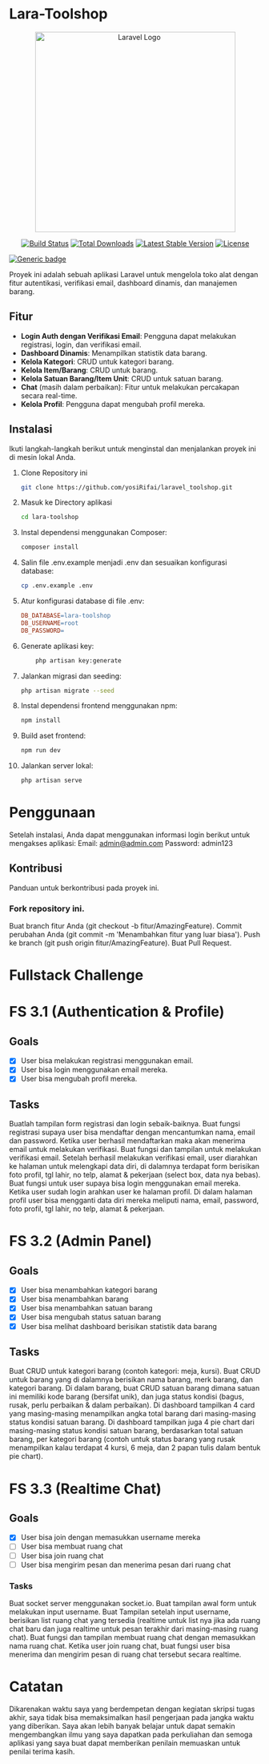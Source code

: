 # Lara-Toolshop

<p align="center"><a href="https://laravel.com" target="_blank"><img src="https://raw.githubusercontent.com/laravel/art/master/logo-lockup/5%20SVG/2%20CMYK/1%20Full%20Color/laravel-logolockup-cmyk-red.svg" width="400" alt="Laravel Logo"></a></p>

<p align="center">
<a href="https://github.com/laravel/framework/actions"><img src="https://github.com/laravel/framework/workflows/tests/badge.svg" alt="Build Status"></a>
<a href="https://packagist.org/packages/laravel/framework"><img src="https://img.shields.io/packagist/dt/laravel/framework" alt="Total Downloads"></a>
<a href="https://packagist.org/packages/laravel/framework"><img src="https://img.shields.io/packagist/v/laravel/framework" alt="Latest Stable Version"></a>
<a href="https://packagist.org/packages/laravel/framework"><img src="https://img.shields.io/packagist/l/laravel/framework" alt="License"></a>
</p>

[![Generic badge](https://img.shields.io/badge/YOSI_RIFAI_PUTRA-LARAVEL_11__MYSQL_DATABASE_-<COLOR>.svg)](https://shields.io/)

Proyek ini adalah sebuah aplikasi Laravel untuk mengelola toko alat dengan fitur autentikasi, verifikasi email, dashboard dinamis, dan manajemen barang.

## Fitur

- **Login Auth dengan Verifikasi Email**: Pengguna dapat melakukan registrasi, login, dan verifikasi email.
- **Dashboard Dinamis**: Menampilkan statistik data barang.
- **Kelola Kategori**: CRUD untuk kategori barang.
- **Kelola Item/Barang**: CRUD untuk barang.
- **Kelola Satuan Barang/Item Unit**: CRUD untuk satuan barang.
- **Chat** (masih dalam perbaikan): Fitur untuk melakukan percakapan secara real-time.
- **Kelola Profil**: Pengguna dapat mengubah profil mereka.

## Instalasi

Ikuti langkah-langkah berikut untuk menginstal dan menjalankan proyek ini di mesin lokal Anda.

1. Clone Repository ini
   ```bash
   git clone https://github.com/yosiRifai/laravel_toolshop.git
   ```
2. Masuk ke Directory aplikasi
    ```bash
    cd lara-toolshop
    ```
3. Instal dependensi menggunakan Composer:
    ```bash
    composer install
    ```
4. Salin file .env.example menjadi .env dan sesuaikan konfigurasi database:
    ```bash
    cp .env.example .env
    ```
5. Atur konfigurasi database di file .env:
    ```makefile
    DB_DATABASE=lara-toolshop
    DB_USERNAME=root
    DB_PASSWORD=
    ```
6. Generate aplikasi key:
    ```bash
        php artisan key:generate
    ```
7. Jalankan migrasi dan seeding:
    ```bash
    php artisan migrate --seed
    ```
8. Instal dependensi frontend menggunakan npm:
    ```bash
    npm install
    ```
9. Build aset frontend:
    ```bash
    npm run dev
    ```
10. Jalankan server lokal:
    ```bash
    php artisan serve
    ```
#   Penggunaan
Setelah instalasi, Anda dapat menggunakan informasi login berikut untuk mengakses aplikasi:
    Email: admin@admin.com
    Password: admin123
## Kontribusi
Panduan untuk berkontribusi pada proyek ini.

### Fork repository ini.
Buat branch fitur Anda (git checkout -b fitur/AmazingFeature).
Commit perubahan Anda (git commit -m 'Menambahkan fitur yang luar biasa').
Push ke branch (git push origin fitur/AmazingFeature).
Buat Pull Request.

# Fullstack Challenge
# FS 3.1 (Authentication & Profile)
## Goals
- [x] User bisa melakukan registrasi menggunakan email.
- [x] User bisa login menggunakan email mereka.
- [x] User bisa mengubah profil mereka.

## Tasks
Buatlah tampilan form registrasi dan login sebaik-baiknya.
Buat fungsi registrasi supaya user bisa mendaftar dengan mencantumkan nama, email dan password. Ketika user berhasil mendaftarkan maka akan menerima email untuk melakukan verifikasi.
Buat fungsi dan tampilan untuk melakukan verifikasi email.
Setelah berhasil melakukan verifikasi email, user diarahkan ke halaman untuk melengkapi data diri, di dalamnya terdapat form berisikan foto profil, tgl lahir, no telp, alamat & pekerjaan (select box, data nya bebas).
Buat fungsi untuk user supaya bisa login menggunakan email mereka.
Ketika user sudah login arahkan user ke halaman profil. Di dalam halaman profil user bisa mengganti data diri mereka meliputi nama, email, password, foto profil, tgl lahir, no telp, alamat & pekerjaan.

# FS 3.2 (Admin Panel)
## Goals
- [x] User bisa menambahkan kategori barang
- [x] User bisa menambahkan barang
- [x] User bisa menambahkan satuan barang
- [x] User bisa mengubah status satuan barang
- [x] User bisa melihat dashboard berisikan statistik data barang
      
## Tasks
Buat CRUD untuk kategori barang (contoh kategori: meja, kursi).
Buat CRUD untuk barang yang di dalamnya berisikan nama barang, merk barang, dan kategori barang.
Di dalam barang, buat CRUD satuan barang dimana satuan ini memiliki kode barang (bersifat unik), dan juga status kondisi (bagus, rusak, perlu perbaikan & dalam perbaikan).
Di dashboard tampilkan 4 card yang masing-masing menampilkan angka total barang dari masing-masing status kondisi satuan barang.
Di dashboard tampilkan juga 4 pie chart dari masing-masing status kondisi satuan barang, berdasarkan total satuan barang, per kategori barang (contoh untuk status barang yang rusak menampilkan kalau terdapat 4 kursi, 6 meja, dan 2 papan tulis dalam bentuk pie chart).

# FS 3.3 (Realtime Chat)
## Goals
- [x] User bisa join dengan memasukkan username mereka 
- [ ] User bisa membuat ruang chat
- [ ] User bisa join ruang chat
- [ ] User bisa mengirim pesan dan menerima pesan dari ruang chat
  
### Tasks
Buat socket server menggunakan socket.io.
Buat tampilan awal form untuk melakukan input username.
Buat Tampilan setelah input username, berisikan list ruang chat yang tersedia (realtime untuk list nya jika ada ruang chat baru dan juga realtime untuk pesan terakhir dari masing-masing ruang chat).
Buat fungsi dan tampilan membuat ruang chat dengan memasukkan nama ruang chat.
Ketika user join ruang chat, buat fungsi user bisa menerima dan mengirim pesan di ruang chat tersebut secara realtime.
# Catatan
Dikarenakan waktu saya yang berdempetan dengan kegiatan skripsi tugas akhir, saya tidak bisa memaksimalkan hasil pengerjaan pada jangka waktu yang diberikan. Saya akan lebih banyak belajar untuk dapat semakin mengembangkan ilmu yang saya dapatkan pada perkuliahan dan semoga aplikasi yang saya buat dapat memberikan penilain memuaskan untuk penilai terima kasih.
